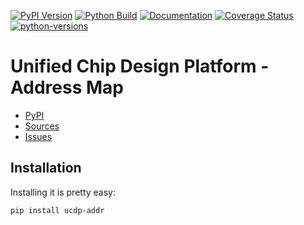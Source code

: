 [![PyPI Version](https://badge.fury.io/py/ucdp-addr.svg)](https://badge.fury.io/py/ucdp-addr)
[![Python Build](https://github.com/nbiotcloud/ucdp-addr/actions/workflows/main.yml/badge.svg)](https://github.com/nbiotcloud/ucdp-addr/actions/workflows/main.yml)
[![Documentation](https://readthedocs.org/projects/ucdp-addr/badge/?version=stable)](https://ucdp-addr.readthedocs.io/en/stable/)
[![Coverage Status](https://coveralls.io/repos/github/nbiotcloud/ucdp-addr/badge.svg?branch=main)](https://coveralls.io/github/nbiotcloud/ucdp-addr?branch=main)
[![python-versions](https://img.shields.io/pypi/pyversions/ucdp-addr.svg)](https://pypi.python.org/pypi/ucdp-addr)

# Unified Chip Design Platform - Address Map

* [PyPI](https://pypi.org/project/ucdp-addr/)
* [Sources](https://github.com/nbiotcloud/ucdp-addr)
* [Issues](https://github.com/nbiotcloud/ucdp-addr/issues)

## Installation

Installing it is pretty easy:

```bash
pip install ucdp-addr
```
